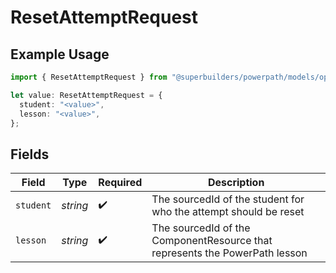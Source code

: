 # ResetAttemptRequest

## Example Usage

```typescript
import { ResetAttemptRequest } from "@superbuilders/powerpath/models/operations";

let value: ResetAttemptRequest = {
  student: "<value>",
  lesson: "<value>",
};
```

## Fields

| Field                                                                       | Type                                                                        | Required                                                                    | Description                                                                 |
| --------------------------------------------------------------------------- | --------------------------------------------------------------------------- | --------------------------------------------------------------------------- | --------------------------------------------------------------------------- |
| `student`                                                                   | *string*                                                                    | :heavy_check_mark:                                                          | The sourcedId of the student for who the attempt should be reset            |
| `lesson`                                                                    | *string*                                                                    | :heavy_check_mark:                                                          | The sourcedId of the ComponentResource that represents the PowerPath lesson |